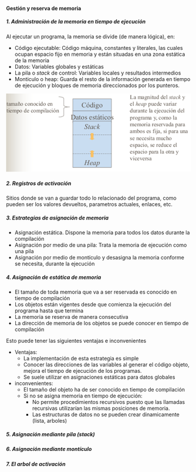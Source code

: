 
#### Gestión y reserva de memoria

##### 1. Administración de la memoria en tiempo de ejecución
Al ejecutar un programa, la memoria se divide (de manera lógica), en:   
- Código ejecutable: Código máquina, constantes y literales, las cuales
ocupan espacio fijo en memoria y están situadas en una zona estática de la
memoria   
- Datos: Variables globales y estáticas  
- La pila o *stack* de control: Variables locales y resultados intermedios  
- Monticulo o heap: Guarda el resto de la información generada en tiempo de
ejecución y bloques de memoria direccionados por los punteros.  

![Punteros](pila.png)

##### 2. Registros de activación  

Sitios donde se van a guardar todo lo relacionado del programa, como pueden ser
los valores devueltos, parametros actuales, enlaces, etc.

##### 3. Estrategias de asignación de memoria
- Asignación estática. Dispone la memoria para todos los datos durante la
compilación
- Asignación por medio de una pila: Trata la memoria de ejecución como una pila
- Asignación por medio de montículo y desasigna la memoria conforme se necesita,
durante la ejecución

##### 4. Asignación de estática de memoria  

- El tamaño de toda memoria que va a ser reservada es conocido en tiempo de
compilación
- Los objetos están vigentes desde que comienza la ejecución del programa hasta
que termina
- La memoria se reserva de manera consecutiva
- La dirección de memoria de los objetos se puede conocer en tiempo de compilación

Esto puede tener las siguientes ventajas e inconvenientes
- Ventajas:
     - La implementación de esta estrategia es simple
     - Conocer las direcciones de las variables al generar el código objeto,
     mejora el tiempo de ejecución de los programas.
     - Se suele utilizar en asignaciones estáticas para datos globales
- inconvenientes:
     - El tamaño del objeto ha de ser conocido en tiempo de compilación
     - Si no se asigna memoria en tiempo de ejecución:
          - No permite procedimientos recursivos puesto que las llamadas recursivas
          utilizarían las mismas posiciones de memoria.
          - Las estructuras de datos no se pueden crear dinamicamente (lista, arboles)


##### 5. Asignación mediante pila (*stack*)
##### 6. Asignación mediante montículo
##### 7. El arbol de activación
